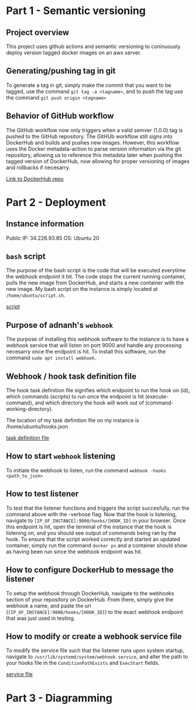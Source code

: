 # Part 1 - Semantic versioning 

## Project overview
This project uses github actions and semantic versioning to coninuously deploy version tagged docker images on an aws server. 

## Generating/pushing tag in git
To generate a tag in git, simply make the commit that you want to be tagged, use the command `git tag -a <tagname>`, and to push the tag use the command `git push origin <tagname>`

## Behavior of GitHub workflow
The GitHub workflow now only triggers when a valid semver (1.0.0) tag is pushed to the GitHub repository. The GitHUb workflow still signs into DockerHub and  builds and pushes new images. However, this workflow uses the Docker metadata-action to parse version information via the git repository, allowing us to reference this metadata later when pushing the tagged version of DockerHub, now allowing for proper versioning of images and rollbacks if necesarry.

[Link to DockerHub repo](https://hub.docker.com/repository/docker/cyrus60/straley-ceg3120/general)

# Part 2 - Deployment 

## Instance information
Public IP: 34.226.93.85
OS: Ubuntu 20

## `bash` script
The purpose of the bash script is the code that will be executed everytime the webhook endpoint it hit. The code stops the current running container, pulls the new image from DockerHub, and starts a new container with the new image. My bash script on the instance is simply located at `/home/ubuntu/script.sh`.

[script](https://github.com/WSU-kduncan/f24cicd-cyrus60/blob/master/deployment/script.sh) 

## Purpose of adnanh's `webhook`
The purpose of installing this webhook software to the instance is to have a webhook service that will listen on port 9000 and handle any processing necesarry once the endpoint is hit. To install this software, run the command `sudo apt install webhook`.

## Webhook / hook task definition file
The hook task definition file signifies which endpoint to run the hook on (id), which commands (scripts) to run once the endpoint is hit (execute-command), and which directory the hook will work out of (command-working-directory). 

The location of my task definition file on my instance is /home/ubuntu/hooks.json

[task definition file](https://github.com/WSU-kduncan/f24cicd-cyrus60/blob/master/deployment/hooks.json)

## How to start `webhook` listening
To initiate the webhook to listen, run the command `webhook -hooks <path_to_json>`

## How to test listener
To test that the listener functions and triggers the script succesfully, run the command above with the -verbose flag. Now that the hook is listening, navigate to `[IP_OF_INSTANCE]:9000/hooks/[HOOK_ID]` in your browser. Once this endpoint is hit, open the terminal of the instance that the hook is listening on, and you should see output of commands being ran by the hook. To ensure that the script worked correctly and started an updated container, simply run the command `docker ps` and a container should show as having been run since the webhook endpoint was hit.

## How to configure DockerHub to message the listener
To setup the webhook through DockerHub, navigate to the webhooks section of your repository on DockerHub. From there, simply give the webhook a name, and paste the url (`[IP_OF_INSTANCE]:9000/hooks/[HOOK_ID]`) to the exact webhook endpoint that was just used in testing.

## How to modify or create a webhook service file
To modify the service file such that the listener runs upon system startup, navigate to `/usr/lib/systemd/system/webhook.service`, and alter the path to your hooks file in the `ConditionPathExists` and `ExecStart` fields.

[service file](https://github.com/WSU-kduncan/f24cicd-cyrus60/blob/master/deployment/webhook.service)

# Part 3 - Diagramming
